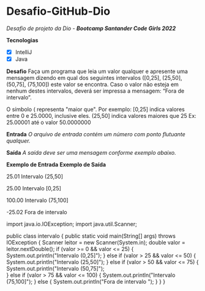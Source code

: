 # Desafio-GitHub-Dio
*Desafio de projeto da Dio* - ***Bootcamp Santander Code Girls 2022***

**Tecnologias**

- [x] IntelliJ
- [x] Java

**Desafio**
Faça um programa que leia um valor qualquer e apresente uma mensagem dizendo em qual dos seguintes intervalos ([0,25], (25,50], (50,75], (75,100]) este valor se encontra. Caso o valor não esteja em nenhum destes intervalos, deverá ser impressa a mensagem: “Fora de intervalo”.

O símbolo ( representa "maior que". Por exemplo:
[0,25]  indica valores entre 0 e 25.0000, inclusive eles.
(25,50] indica valores maiores que 25 Ex: 25.00001 até o valor 50.0000000

**Entrada**
*O arquivo de entrada contém um número com ponto flutuante qualquer.*

**Saída**
*A saída deve ser uma mensagem conforme exemplo abaixo.*

**Exemplo de Entrada**	**Exemplo de Saída**  

25.01                      Intervalo (25,50]

25.00                      Intervalo [0,25]

100.00                     Intervalo (75,100]

-25.02                     Fora de intervalo


import java.io.IOException;
import java.util.Scanner;

public class intervalo {
    public static void main(String[] args) throws IOException {
        Scanner leitor = new Scanner(System.in);
        double valor = leitor.nextDouble();
        if (valor >= 0 && valor <= 25) {
            System.out.println("Intervalo (0,25]");
        } else if (valor > 25 && valor <= 50) {
            System.out.println("Intervalo (25,50]");
        } else if (valor > 50 && valor <= 75) {
            System.out.println("Intervalo (50,75]");  
        } else if (valor > 75 && valor <= 100) {
            System.out.println("Intervalo (75,100]");
        } else {
            System.out.println("Fora de intervalo ");
    }
    } 
}

